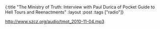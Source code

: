 {:title "The Ministry of Truth: Interview with Paul Durica of Pocket Guide to Hell Tours and Reenactments"
:layout :post
:tags  ["radio"]}

<http://www.szcz.org/audio/tmot_2010-11-04.mp3>

